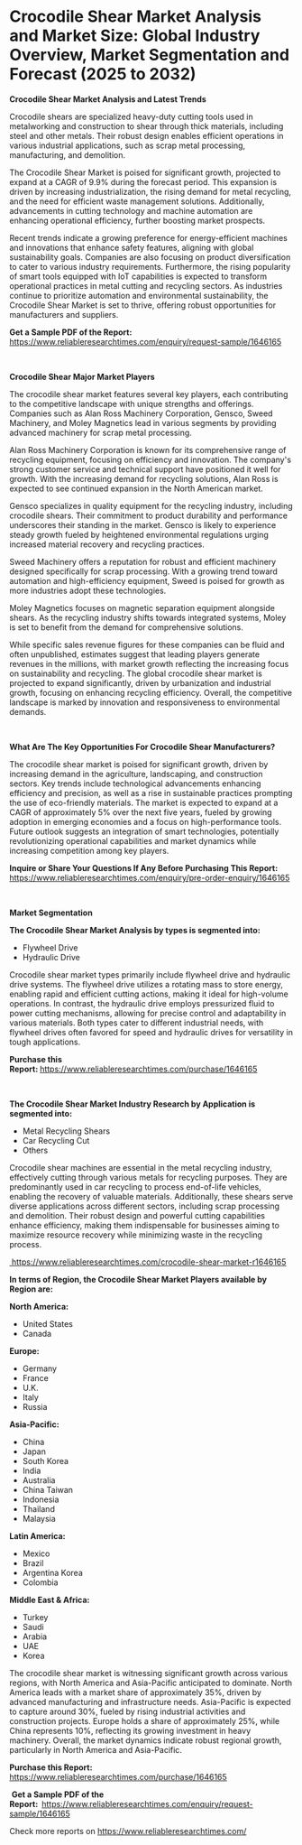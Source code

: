 <p><h1>Crocodile Shear Market Analysis and Market Size: Global Industry Overview, Market Segmentation and Forecast (2025 to 2032)</h1></p><p><strong>Crocodile Shear Market Analysis and Latest Trends</strong></p>
<p><p>Crocodile shears are specialized heavy-duty cutting tools used in metalworking and construction to shear through thick materials, including steel and other metals. Their robust design enables efficient operations in various industrial applications, such as scrap metal processing, manufacturing, and demolition.</p><p>The Crocodile Shear Market is poised for significant growth, projected to expand at a CAGR of 9.9% during the forecast period. This expansion is driven by increasing industrialization, the rising demand for metal recycling, and the need for efficient waste management solutions. Additionally, advancements in cutting technology and machine automation are enhancing operational efficiency, further boosting market prospects.</p><p>Recent trends indicate a growing preference for energy-efficient machines and innovations that enhance safety features, aligning with global sustainability goals. Companies are also focusing on product diversification to cater to various industry requirements. Furthermore, the rising popularity of smart tools equipped with IoT capabilities is expected to transform operational practices in metal cutting and recycling sectors. As industries continue to prioritize automation and environmental sustainability, the Crocodile Shear Market is set to thrive, offering robust opportunities for manufacturers and suppliers.</p></p>
<p><strong>Get a Sample PDF of the Report:&nbsp;</strong> <a href="https://www.reliableresearchtimes.com/enquiry/request-sample/1646165?utm_campaign=2007&utm_medium=2&utm_source=Github&utm_content=ia&utm_term=11042025&utm_id=crocodile-shear">https://www.reliableresearchtimes.com/enquiry/request-sample/1646165</a></p>
<p>&nbsp;</p>
<p><strong>Crocodile Shear Major Market Players</strong></p>
<p><p>The crocodile shear market features several key players, each contributing to the competitive landscape with unique strengths and offerings. Companies such as Alan Ross Machinery Corporation, Gensco, Sweed Machinery, and Moley Magnetics lead in various segments by providing advanced machinery for scrap metal processing.</p><p>Alan Ross Machinery Corporation is known for its comprehensive range of recycling equipment, focusing on efficiency and innovation. The company's strong customer service and technical support have positioned it well for growth. With the increasing demand for recycling solutions, Alan Ross is expected to see continued expansion in the North American market.</p><p>Gensco specializes in quality equipment for the recycling industry, including crocodile shears. Their commitment to product durability and performance underscores their standing in the market. Gensco is likely to experience steady growth fueled by heightened environmental regulations urging increased material recovery and recycling practices.</p><p>Sweed Machinery offers a reputation for robust and efficient machinery designed specifically for scrap processing. With a growing trend toward automation and high-efficiency equipment, Sweed is poised for growth as more industries adopt these technologies.</p><p>Moley Magnetics focuses on magnetic separation equipment alongside shears. As the recycling industry shifts towards integrated systems, Moley is set to benefit from the demand for comprehensive solutions.</p><p>While specific sales revenue figures for these companies can be fluid and often unpublished, estimates suggest that leading players generate revenues in the millions, with market growth reflecting the increasing focus on sustainability and recycling. The global crocodile shear market is projected to expand significantly, driven by urbanization and industrial growth, focusing on enhancing recycling efficiency. Overall, the competitive landscape is marked by innovation and responsiveness to environmental demands.</p></p>
<p>&nbsp;</p>
<p><strong>What Are The Key Opportunities For Crocodile Shear Manufacturers?</strong></p>
<p><p>The crocodile shear market is poised for significant growth, driven by increasing demand in the agriculture, landscaping, and construction sectors. Key trends include technological advancements enhancing efficiency and precision, as well as a rise in sustainable practices prompting the use of eco-friendly materials. The market is expected to expand at a CAGR of approximately 5% over the next five years, fueled by growing adoption in emerging economies and a focus on high-performance tools. Future outlook suggests an integration of smart technologies, potentially revolutionizing operational capabilities and market dynamics while increasing competition among key players.</p></p>
<p><strong>Inquire or Share Your Questions If Any Before Purchasing This Report:</strong> <a href="https://www.reliableresearchtimes.com/enquiry/pre-order-enquiry/1646165?utm_campaign=2007&utm_medium=2&utm_source=Github&utm_content=ia&utm_term=11042025&utm_id=crocodile-shear">https://www.reliableresearchtimes.com/enquiry/pre-order-enquiry/1646165</a></p>
<p>&nbsp;</p>
<p><strong>Market Segmentation</strong></p>
<p><strong>The Crocodile Shear Market Analysis by types is segmented into:</strong></p>
<p><ul><li>Flywheel Drive</li><li>Hydraulic Drive</li></ul></p>
<p><p>Crocodile shear market types primarily include flywheel drive and hydraulic drive systems. The flywheel drive utilizes a rotating mass to store energy, enabling rapid and efficient cutting actions, making it ideal for high-volume operations. In contrast, the hydraulic drive employs pressurized fluid to power cutting mechanisms, allowing for precise control and adaptability in various materials. Both types cater to different industrial needs, with flywheel drives often favored for speed and hydraulic drives for versatility in tough applications.</p></p>
<p><strong>Purchase this Report:&nbsp;</strong><a href="https://www.reliableresearchtimes.com/purchase/1646165?utm_campaign=2007&utm_medium=2&utm_source=Github&utm_content=ia&utm_term=11042025&utm_id=crocodile-shear">https://www.reliableresearchtimes.com/purchase/1646165</a></p>
<p>&nbsp;</p>
<p><strong>The Crocodile Shear Market Industry Research by Application is segmented into:</strong></p>
<p><ul><li>Metal Recycling Shears</li><li>Car Recycling Cut</li><li>Others</li></ul></p>
<p><p>Crocodile shear machines are essential in the metal recycling industry, effectively cutting through various metals for recycling purposes. They are predominantly used in car recycling to process end-of-life vehicles, enabling the recovery of valuable materials. Additionally, these shears serve diverse applications across different sectors, including scrap processing and demolition. Their robust design and powerful cutting capabilities enhance efficiency, making them indispensable for businesses aiming to maximize resource recovery while minimizing waste in the recycling process.</p></p>
<p><a href="https://www.reliableresearchtimes.com/crocodile-shear-market-r1646165?utm_campaign=2007&utm_medium=2&utm_source=Github&utm_content=ia&utm_term=11042025&utm_id=crocodile-shear">&nbsp;https://www.reliableresearchtimes.com/crocodile-shear-market-r1646165</a></p>
<p><strong>In terms of Region, the Crocodile Shear Market Players available by Region are:</strong></p>
<p>
    <p> <strong> North America: </strong>
        <ul>
            <li>United States</li>
            <li>Canada</li>
        </ul>
        </p> 
    <p> <strong> Europe: </strong>
        <ul>
            <li>Germany</li>
            <li>France</li>
            <li>U.K.</li>
            <li>Italy</li>
            <li>Russia</li>
        </ul>
        </p> 
    <p> <strong> Asia-Pacific: </strong>
        <ul>
            <li>China</li>
            <li>Japan</li>
            <li>South Korea</li>
            <li>India</li>
            <li>Australia</li>
            <li>China Taiwan</li>
            <li>Indonesia</li>
            <li>Thailand</li>
            <li>Malaysia</li>
        </ul>
        </p> 
    <p> <strong> Latin America: </strong>
        <ul>
            <li>Mexico</li>
            <li>Brazil</li>
            <li>Argentina Korea</li>
            <li>Colombia</li>
        </ul>
        </p> 
    <p> <strong> Middle East & Africa: </strong>
        <ul>
            <li>Turkey</li>
            <li>Saudi</li>
            <li>Arabia</li>
            <li>UAE</li>
            <li>Korea</li>
        </ul>
    </p>
    </p>
<p><p>The crocodile shear market is witnessing significant growth across various regions, with North America and Asia-Pacific anticipated to dominate. North America leads with a market share of approximately 35%, driven by advanced manufacturing and infrastructure needs. Asia-Pacific is expected to capture around 30%, fueled by rising industrial activities and construction projects. Europe holds a share of approximately 25%, while China represents 10%, reflecting its growing investment in heavy machinery. Overall, the market dynamics indicate robust regional growth, particularly in North America and Asia-Pacific.</p></p>
<p><strong>Purchase this Report: </strong><a href="https://www.reliableresearchtimes.com/purchase/1646165?utm_campaign=2007&utm_medium=2&utm_source=Github&utm_content=ia&utm_term=11042025&utm_id=crocodile-shear">https://www.reliableresearchtimes.com/purchase/1646165</a></p>
<p>&nbsp;<strong>Get a Sample PDF of the Report:&nbsp;&nbsp;</strong><a href="https://www.reliableresearchtimes.com/enquiry/request-sample/1646165?utm_campaign=2007&utm_medium=2&utm_source=Github&utm_content=ia&utm_term=11042025&utm_id=crocodile-shear">https://www.reliableresearchtimes.com/enquiry/request-sample/1646165</a></p>
<p><strong></strong></p>
<p>Check more reports on <a href="https://www.reliableresearchtimes.com/?utm_campaign=2007&utm_medium=2&utm_source=Github&utm_content=ia&utm_term=11042025&utm_id=crocodile-shear">https://www.reliableresearchtimes.com/</a></p>